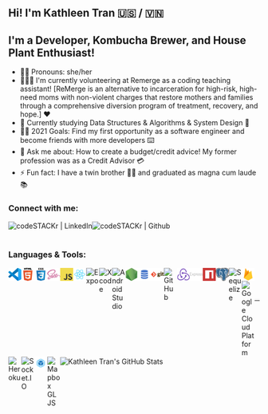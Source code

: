 <!--
**kathleentrann/kathleentrann** is a ✨ _special_ ✨ repository because its `README.md` (this file) appears on your GitHub profile.
-->

## Hi! I'm Kathleen Tran 🇺🇸 / 🇻🇳

## I'm a Developer, Kombucha Brewer, and House Plant Enthusiast!

- 👩🏻 Pronouns: she/her
- 👩🏻‍💻 I'm currently volunteering at Remerge as a coding teaching assistant!
  [ReMerge is an alternative to incarceration for high-risk, high-need moms with non-violent charges that restore mothers and families through a comprehensive diversion program of treatment, recovery, and hope.] ❤️
- 🧠 Currently studying Data Structures & Algorithms & System Design 🌲
- 🙌🏽 2021 Goals: Find my first opportunity as a software engineer and become friends with more developers ⌨️
- 💬 Ask me about: How to create a budget/credit advice! My former profession was as a Credit Advisor 💳
- ⚡ Fun fact: I have a twin brother 👫🏻 and graduated as magna cum laude 📚

### Connect with me:

[<img align="left" alt="codeSTACKr | LinkedIn" src="https://img.icons8.com/doodle/36/000000/linkedin--v2.png"/>][linkedin]
[<img align="left" alt="codeSTACKr | Github"  src="https://img.icons8.com/nolan/36/github.png"/>][github]

<br />
<br />

### Languages & Tools:

<img align="left" alt="Visual Studio Code" width="26px" src="https://raw.githubusercontent.com/github/explore/80688e429a7d4ef2fca1e82350fe8e3517d3494d/topics/visual-studio-code/visual-studio-code.png" />
<img align="left" alt="HTML5" width="26px" src="https://raw.githubusercontent.com/github/explore/80688e429a7d4ef2fca1e82350fe8e3517d3494d/topics/html/html.png" />
<img align="left" alt="CSS3" width="26px" src="https://raw.githubusercontent.com/github/explore/80688e429a7d4ef2fca1e82350fe8e3517d3494d/topics/css/css.png" />
<img align="left" alt="Sass" width="26px" src="https://raw.githubusercontent.com/github/explore/80688e429a7d4ef2fca1e82350fe8e3517d3494d/topics/sass/sass.png" />
<img align="left" alt="JavaScript" width="26px" src="https://raw.githubusercontent.com/github/explore/80688e429a7d4ef2fca1e82350fe8e3517d3494d/topics/javascript/javascript.png" />
<img align="left" alt="React" width="26px" src="https://raw.githubusercontent.com/github/explore/80688e429a7d4ef2fca1e82350fe8e3517d3494d/topics/react/react.png" />
<img align="left" alt="Expo" width="26px" src="https://play-lh.googleusercontent.com/algsmuhitlyCU_Yy3IU7-7KYIhCBwx5UJG4Bln-hygBjjlUVCiGo1y8W5JNqYm9WW3s" />
<img align="left" alt="Xcode" width="26px" src="https://developer.apple.com/design/human-interface-guidelines/macos/images/app-icon-realistic-materials_2x.png" />
<img align="left" alt="Android Studio " width="26px" src="https://lh3.googleusercontent.com/proxy/OIebXyIiotBq25UFeFulWmZIUh0uO0CHE8DD0Qdsqh0N-xNiy_rJqiSfM3egFzxJcQRIZv5dB_8eR-Fp5P-mBCmC8lOuOa-gb36LJPOuZAItDawhR2jut5k2Jj7T" />
<img align="left" alt="Node.js" width="26px" src="https://raw.githubusercontent.com/github/explore/80688e429a7d4ef2fca1e82350fe8e3517d3494d/topics/nodejs/nodejs.png" />
<img align="left" alt="SQL" width="26px" src="https://raw.githubusercontent.com/github/explore/80688e429a7d4ef2fca1e82350fe8e3517d3494d/topics/sql/sql.png" />
<img align="left" alt="Git" width="26px" src="https://raw.githubusercontent.com/github/explore/80688e429a7d4ef2fca1e82350fe8e3517d3494d/topics/git/git.png" />
<img align="left" alt="GitHub" width="26px" src="https://img.icons8.com/nolan/36/github.png"/>
<img align="left" alt="Redux" width="26px" src="https://raw.githubusercontent.com/github/explore/80688e429a7d4ef2fca1e82350fe8e3517d3494d/topics/redux/redux.png" />
<img align="left" alt="Express" width="26px" src="https://raw.githubusercontent.com/github/explore/80688e429a7d4ef2fca1e82350fe8e3517d3494d/topics/express/express.png" />
<img align="left" alt="npm" width="26px" src="https://raw.githubusercontent.com/github/explore/80688e429a7d4ef2fca1e82350fe8e3517d3494d/topics/npm/npm.png" />
<img align="left" alt="PostgreSQL" width="26px" src="https://raw.githubusercontent.com/github/explore/80688e429a7d4ef2fca1e82350fe8e3517d3494d/topics/postgresql/postgresql.png" />
<img align="left" alt="Sequelize" width="26px" src="https://cdn.freebiesupply.com/logos/large/2x/sequelize-logo-svg-vector.svg" />
<img align="left" alt="Firebase" width="26px" src="https://raw.githubusercontent.com/github/explore/80688e429a7d4ef2fca1e82350fe8e3517d3494d/topics/firebase/firebase.png" />
<img align="left" alt="Google Cloud Platform" width="26px" src="https://lirp.cdn-website.com/aa0ef369/dms3rep/multi/opt/google-cloud-icon-400w.png" />
<img align="left" alt="Heroku" width="26px" src="https://img.icons8.com/color/48/000000/heroku.png"/>
<img align="left" alt="Socket.IO" width="26px" src="https://upload.wikimedia.org/wikipedia/commons/9/96/Socket-io.svg" />
<img align="left" alt="Webpack" width="26px" src="https://raw.githubusercontent.com/github/explore/80688e429a7d4ef2fca1e82350fe8e3517d3494d/topics/webpack/webpack.png" />
<img align="left" alt="Mapbox GL JS" width="26px" src="https://docs.mapbox.com/help/demos/custom-markers-gl-js/mapbox-icon.png" />

<br />
<br />
<br />

---

 <img align="center" alt="Kathleen Tran's GitHub Stats" src="https://github-readme-stats-lake-five.vercel.app/api?username=kathleentrann&show_icons=true&hide_border=true&count_private=true&theme=dracula" />

[github]: https://github.com/kathleentrann
[linkedin]: https://www.linkedin.com/in/kathleentrann/
